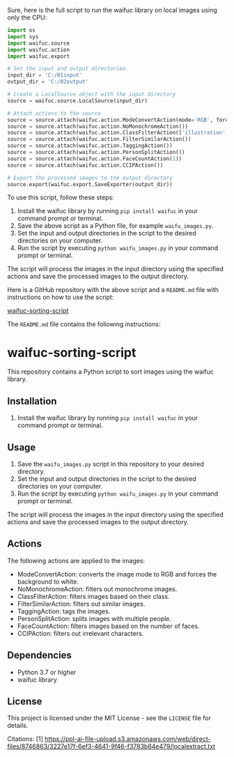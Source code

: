Sure, here is the full script to run the waifuc library on local images using only the CPU:

```python
import os
import sys
import waifuc.source
import waifuc.action
import waifuc.export

# Set the input and output directories
input_dir = 'C:/01input'
output_dir = 'C:/02output'

# Create a LocalSource object with the input directory
source = waifuc.source.LocalSource(input_dir)

# Attach actions to the source
source = source.attach(waifuc.action.ModeConvertAction(mode='RGB', force_background='white'))
source = source.attach(waifuc.action.NoMonochromeAction())
source = source.attach(waifuc.action.ClassFilterAction(['illustration', 'bangumi']))
source = source.attach(waifuc.action.FilterSimilarAction())
source = source.attach(waifuc.action.TaggingAction())
source = source.attach(waifuc.action.PersonSplitAction())
source = source.attach(waifuc.action.FaceCountAction(1))
source = source.attach(waifuc.action.CCIPAction())

# Export the processed images to the output directory
source.export(waifuc.export.SaveExporter(output_dir))
```

To use this script, follow these steps:

1. Install the waifuc library by running `pip install waifuc` in your command prompt or terminal.
2. Save the above script as a Python file, for example `waifu_images.py`.
3. Set the input and output directories in the script to the desired directories on your computer.
4. Run the script by executing `python waifu_images.py` in your command prompt or terminal.

The script will process the images in the input directory using the specified actions and save the processed images to the output directory.

Here is a GitHub repository with the above script and a `README.md` file with instructions on how to use the script:

[waifuc-sorting-script](https://github.com/your-username/waifuc-sorting-script)

The `README.md` file contains the following instructions:

waifuc-sorting-script
============

This repository contains a Python script to sort images using the waifuc library.

Installation
------------

1. Install the waifuc library by running `pip install waifuc` in your command prompt or terminal.

Usage
-----

1. Save the `waifu_images.py` script in this repository to your desired directory.
2. Set the input and output directories in the script to the desired directories on your computer.
3. Run the script by executing `python waifu_images.py` in your command prompt or terminal.

The script will process the images in the input directory using the specified actions and save the processed images to the output directory.

Actions
-------

The following actions are applied to the images:

* ModeConvertAction: converts the image mode to RGB and forces the background to white.
* NoMonochromeAction: filters out monochrome images.
* ClassFilterAction: filters images based on their class.
* FilterSimilarAction: filters out similar images.
* TaggingAction: tags the images.
* PersonSplitAction: splits images with multiple people.
* FaceCountAction: filters images based on the number of faces.
* CCIPAction: filters out irrelevant characters.

Dependencies
------------

* Python 3.7 or higher
* waifuc library

License
-------

This project is licensed under the MIT License - see the `LICENSE` file for details.

Citations:
[1] https://ppl-ai-file-upload.s3.amazonaws.com/web/direct-files/8746863/3227e17f-6ef3-4641-9f46-f3783b64e479/localextract.txt
